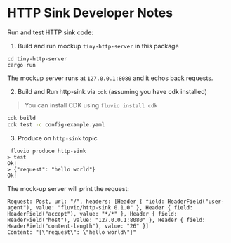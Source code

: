 # HTTP Sink Developer Notes

Run and test HTTP sink code:

1. Build and run mockup `tiny-http-server` in this package

```
cd tiny-http-server
cargo run
```

The mockup server runs at `127.0.0.1:8080` and it echos back requests.

2. Build and Run http-sink via `cdk` (assuming you have cdk installed)

> You can install CDK using `fluvio install cdk`

```bash
cdk build
cdk test -c config-example.yaml
```

3. Produce on `http-sink` topic

```
 fluvio produce http-sink
> test
Ok!
> {"request": "hello world"}
Ok!
```

The mock-up server will print the request:

```
Request: Post, url: "/", headers: [Header { field: HeaderField("user-agent"), value: "fluvio/http-sink 0.1.0" }, Header { field: HeaderField("accept"), value: "*/*" }, Header { field: HeaderField("host"), value: "127.0.0.1:8080" }, Header { field: HeaderField("content-length"), value: "26" }]
Content: "{\"request\": \"hello world\"}"
```
